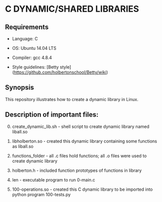 # C DYNAMIC/SHARED LIBRARIES



## Requirements

* Language: C

* OS: Ubuntu 14.04 LTS

* Compiler: gcc 4.8.4

* Style guidelines: [Betty style] (https://github.com/holbertonschool/Betty/wiki)



## Synopsis

This repository illustrates how to create a dynamic library in Linux.


## Description of important files:

0. create_dynamic_lib.sh - shell script to create dynamic library named liball.so

1. libholberton.so - created this dynamic library containing some functions as liball.so

2. functions_folder - all .c files hold functions; all .o files were used to create dynamic library

3. holberton.h - included function prototypes of functions in library

4. len - executable program to run 0-main.c

5. 100-operations.so - created this C dynamic library to be imported into python program 100-tests.py
